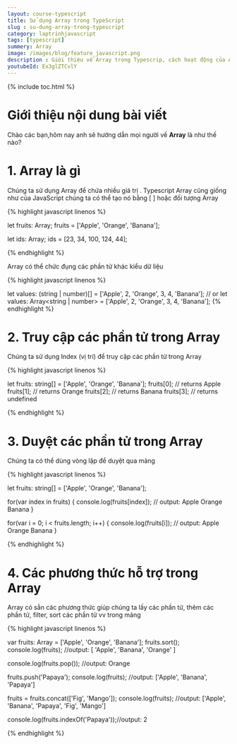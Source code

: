 ```yaml
---
layout: course-typescript
title: Sử dụng Array trong TypeScript  
slug : su-dung-array-trong-typescript
category: laptrinhjavascript
tags: [typescript]
summery: Array   
image: /images/blog/feature_javascript.png
description : Giới thiệu về Array trong Typescrip, cách hoạt động của Array trong Typescrip
youtubeId: Ex3glZTCvlY
---
```


{% include toc.html %}

# **Giới thiệu nội dung bài viết**

Chào các bạn,hôm nay anh sẽ hướng dẫn mọi người về <b>Array</b> là như thế nào? 

# **1. Array là gì**

Chúng ta sử dụng Array để chứa nhiều giá trị . Typescript Array cũng giống như của JavaScript chúng ta có thể tạo nó bằng [ ] hoặc đối tượng Array

{% highlight javascript  linenos %}

let fruits: Array<string>;
fruits = ['Apple', 'Orange', 'Banana']; 

let ids: Array<number>;
ids = [23, 34, 100, 124, 44]; 

{% endhighlight %}

Array có thể chức đụng các phần tử khác kiểu dữ liệu

{% highlight javascript  linenos %}

let values: (string | number)[] = ['Apple', 2, 'Orange', 3, 4, 'Banana']; 
// or 
let values: Array<string | number> = ['Apple', 2, 'Orange', 3, 4, 'Banana']; 
{% endhighlight %}

# **2. Truy cập các phần tử trong Array**

Chúng ta sử dụng Index (vị trí) để truy cập các phần tử trong Array

{% highlight javascript  linenos %}

let fruits: string[] = ['Apple', 'Orange', 'Banana']; 
fruits[0]; // returns Apple
fruits[1]; // returns Orange
fruits[2]; // returns Banana
fruits[3]; // returns undefined

{% endhighlight %}

# **3. Duyệt các phần tử trong Array**

Chúng ta có thể dùng vòng lặp để duyệt qua mảng

{% highlight javascript  linenos %}

let fruits: string[] = ['Apple', 'Orange', 'Banana']; 

for(var index in fruits)
{ 
    console.log(fruits[index]);  // output: Apple Orange Banana
}

for(var i = 0; i < fruits.length; i++)
{ 
    console.log(fruits[i]); // output: Apple Orange Banana
}

{% endhighlight %}

# **4. Các phương thức hỗ trợ trong Array**

Array có sẳn các phương thức giúp chúng ta lấy các phần tử, thêm các phần tử, filter, sort các phần tử vv trong mảng

{% highlight javascript  linenos %}

var fruits: Array<string> = ['Apple', 'Orange', 'Banana']; 
fruits.sort(); 
console.log(fruits); //output: [ 'Apple', 'Banana', 'Orange' ]

console.log(fruits.pop()); //output: Orange

fruits.push('Papaya'); 
console.log(fruits); //output: ['Apple', 'Banana', 'Papaya']

fruits = fruits.concat(['Fig', 'Mango']); 
console.log(fruits); //output: ['Apple', 'Banana', 'Papaya', 'Fig', 'Mango'] 

console.log(fruits.indexOf('Papaya'));//output: 2

{% endhighlight %}



















